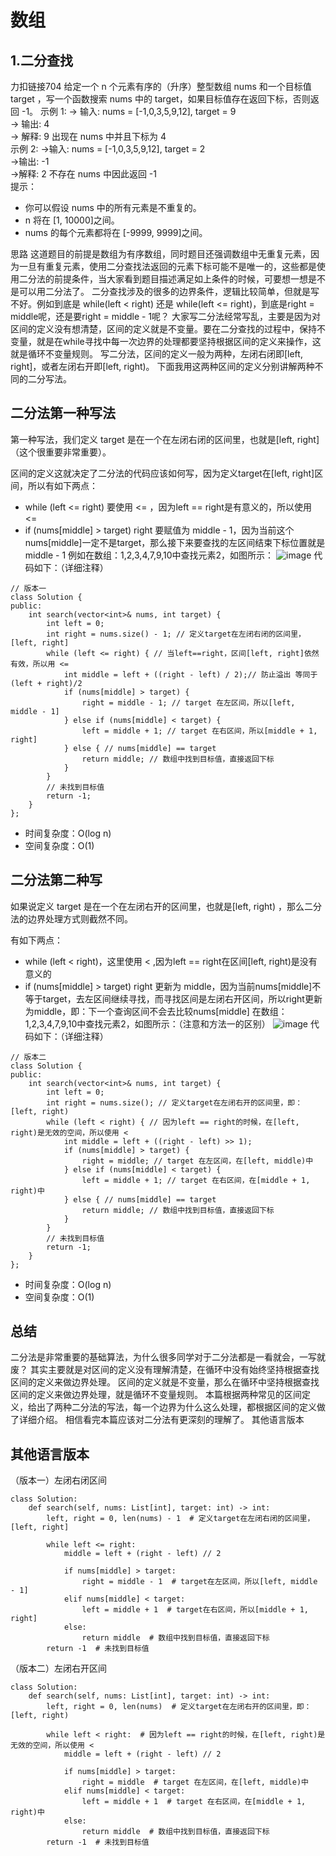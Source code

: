 # 数组
## 1.二分查找
力扣链接704
给定一个 n 个元素有序的（升序）整型数组 nums 和一个目标值 target  ，写一个函数搜索 nums 中的 target，如果目标值存在返回下标，否则返回 -1。
示例 1:
-> 输入: nums = [-1,0,3,5,9,12], target = 9     
-> 输出: 4       
-> 解释: 9 出现在 nums 中并且下标为 4    
示例 2:
->输入: nums = [-1,0,3,5,9,12], target = 2     
->输出: -1        
->解释: 2 不存在 nums 中因此返回 -1    
提示：
- 你可以假设 nums 中的所有元素是不重复的。
- n 将在 [1, 10000]之间。
- nums 的每个元素都将在 [-9999, 9999]之间。

思路
这道题目的前提是数组为有序数组，同时题目还强调数组中无重复元素，因为一旦有重复元素，使用二分查找法返回的元素下标可能不是唯一的，这些都是使用二分法的前提条件，当大家看到题目描述满足如上条件的时候，可要想一想是不是可以用二分法了。
二分查找涉及的很多的边界条件，逻辑比较简单，但就是写不好。例如到底是 while(left < right) 还是 while(left <= right)，到底是right = middle呢，还是要right = middle - 1呢？
大家写二分法经常写乱，主要是因为对区间的定义没有想清楚，区间的定义就是不变量。要在二分查找的过程中，保持不变量，就是在while寻找中每一次边界的处理都要坚持根据区间的定义来操作，这就是循环不变量规则。
写二分法，区间的定义一般为两种，左闭右闭即[left, right]，或者左闭右开即[left, right)。
下面我用这两种区间的定义分别讲解两种不同的二分写法。
## 二分法第一种写法
第一种写法，我们定义 target 是在一个在左闭右闭的区间里，也就是[left, right] （这个很重要非常重要）。

区间的定义这就决定了二分法的代码应该如何写，因为定义target在[left, right]区间，所以有如下两点：

- while (left <= right) 要使用 <= ，因为left == right是有意义的，所以使用 <=
- if (nums[middle] > target) right 要赋值为 middle - 1，因为当前这个nums[middle]一定不是target，那么接下来要查找的左区间结束下标位置就是 middle - 1
例如在数组：1,2,3,4,7,9,10中查找元素2，如图所示：
![image](https://github.com/liu-longfei/Algorithm/assets/56292332/e8ed38ce-fe82-4a73-b696-0b2401127a8c)
代码如下：（详细注释）
```
// 版本一
class Solution {
public:
    int search(vector<int>& nums, int target) {
        int left = 0;
        int right = nums.size() - 1; // 定义target在左闭右闭的区间里，[left, right]
        while (left <= right) { // 当left==right，区间[left, right]依然有效，所以用 <=
            int middle = left + ((right - left) / 2);// 防止溢出 等同于(left + right)/2
            if (nums[middle] > target) {
                right = middle - 1; // target 在左区间，所以[left, middle - 1]
            } else if (nums[middle] < target) {
                left = middle + 1; // target 在右区间，所以[middle + 1, right]
            } else { // nums[middle] == target
                return middle; // 数组中找到目标值，直接返回下标
            }
        }
        // 未找到目标值
        return -1;
    }
};
```

- 时间复杂度：O(log n)
- 空间复杂度：O(1)
## 二分法第二种写
如果说定义 target 是在一个在左闭右开的区间里，也就是[left, right) ，那么二分法的边界处理方式则截然不同。

有如下两点：

- while (left < right)，这里使用 < ,因为left == right在区间[left, right)是没有意义的
- if (nums[middle] > target) right 更新为 middle，因为当前nums[middle]不等于target，去左区间继续寻找，而寻找区间是左闭右开区间，所以right更新为middle，即：下一个查询区间不会去比较nums[middle]
在数组：1,2,3,4,7,9,10中查找元素2，如图所示：（注意和方法一的区别）
![image](https://github.com/liu-longfei/Algorithm/assets/56292332/e6c8d6ef-bed6-43f4-aed1-67b05d7cf543)
代码如下：（详细注释）
```
// 版本二
class Solution {
public:
    int search(vector<int>& nums, int target) {
        int left = 0;
        int right = nums.size(); // 定义target在左闭右开的区间里，即：[left, right)
        while (left < right) { // 因为left == right的时候，在[left, right)是无效的空间，所以使用 <
            int middle = left + ((right - left) >> 1);
            if (nums[middle] > target) {
                right = middle; // target 在左区间，在[left, middle)中
            } else if (nums[middle] < target) {
                left = middle + 1; // target 在右区间，在[middle + 1, right)中
            } else { // nums[middle] == target
                return middle; // 数组中找到目标值，直接返回下标
            }
        }
        // 未找到目标值
        return -1;
    }
};
```
- 时间复杂度：O(log n)
- 空间复杂度：O(1)
## 总结
二分法是非常重要的基础算法，为什么很多同学对于二分法都是一看就会，一写就废？
其实主要就是对区间的定义没有理解清楚，在循环中没有始终坚持根据查找区间的定义来做边界处理。
区间的定义就是不变量，那么在循环中坚持根据查找区间的定义来做边界处理，就是循环不变量规则。
本篇根据两种常见的区间定义，给出了两种二分法的写法，每一个边界为什么这么处理，都根据区间的定义做了详细介绍。
相信看完本篇应该对二分法有更深刻的理解了。
其他语言版本
## 其他语言版本
（版本一）左闭右闭区间
```
class Solution:
    def search(self, nums: List[int], target: int) -> int:
        left, right = 0, len(nums) - 1  # 定义target在左闭右闭的区间里，[left, right]

        while left <= right:
            middle = left + (right - left) // 2
            
            if nums[middle] > target:
                right = middle - 1  # target在左区间，所以[left, middle - 1]
            elif nums[middle] < target:
                left = middle + 1  # target在右区间，所以[middle + 1, right]
            else:
                return middle  # 数组中找到目标值，直接返回下标
        return -1  # 未找到目标值
```
（版本二）左闭右开区间
```
class Solution:
    def search(self, nums: List[int], target: int) -> int:
        left, right = 0, len(nums)  # 定义target在左闭右开的区间里，即：[left, right)

        while left < right:  # 因为left == right的时候，在[left, right)是无效的空间，所以使用 <
            middle = left + (right - left) // 2

            if nums[middle] > target:
                right = middle  # target 在左区间，在[left, middle)中
            elif nums[middle] < target:
                left = middle + 1  # target 在右区间，在[middle + 1, right)中
            else:
                return middle  # 数组中找到目标值，直接返回下标
        return -1  # 未找到目标值
```
